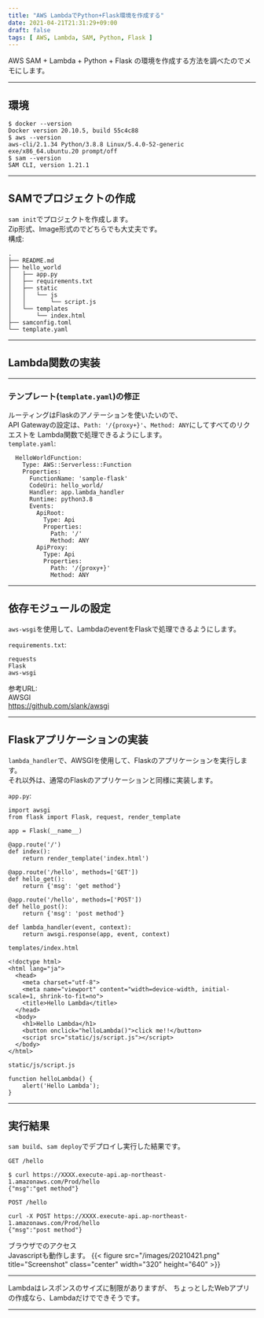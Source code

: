 ```yaml
---
title: "AWS LambdaでPython+Flask環境を作成する"
date: 2021-04-21T21:31:29+09:00
draft: false
tags: [ AWS, Lambda, SAM, Python, Flask ]
---
```


AWS SAM + Lambda + Python + Flask の環境を作成する方法を調べたのでメモにします。

---

## 環境
```
$ docker --version
Docker version 20.10.5, build 55c4c88
$ aws --version
aws-cli/2.1.34 Python/3.8.8 Linux/5.4.0-52-generic exe/x86_64.ubuntu.20 prompt/off
$ sam --version
SAM CLI, version 1.21.1
```

---

## SAMでプロジェクトの作成

`sam init`でプロジェクトを作成します。  
Zip形式、Image形式のでどちらでも大丈夫です。  
構成:
```
.
├── README.md
├── hello_world
│   ├── app.py
│   ├── requirements.txt
│   ├── static
│   │   └── js
│   │       └── script.js
│   └── templates
│       └── index.html
├── samconfig.toml
└── template.yaml
```

---
## Lambda関数の実装
---
### テンプレート(`template.yaml`)の修正

ルーティングはFlaskのアノテーションを使いたいので、  
API Gatewayの設定は、`Path: '/{proxy+}'`、`Method: ANY`にしてすべてのリクエストを
Lambda関数で処理できるようにします。  
`template.yaml`:
```
  HelloWorldFunction:
    Type: AWS::Serverless::Function
    Properties:
      FunctionName: 'sample-flask'
      CodeUri: hello_world/
      Handler: app.lambda_handler
      Runtime: python3.8
      Events:
        ApiRoot:
          Type: Api
          Properties:
            Path: '/'
            Method: ANY
        ApiProxy:
          Type: Api
          Properties:
            Path: '/{proxy+}'
            Method: ANY
```

---
## 依存モジュールの設定

`aws-wsgi`を使用して、LambdaのeventをFlaskで処理できるようにします。

`requirements.txt`:
```
requests
Flask
aws-wsgi
```

参考URL:  
AWSGI  
https://github.com/slank/awsgi

---
## Flaskアプリケーションの実装

`lambda_handler`で、AWSGIを使用して、Flaskのアプリケーションを実行します。  
それ以外は、通常のFlaskのアプリケーションと同様に実装します。

`app.py`:
```
import awsgi
from flask import Flask, request, render_template

app = Flask(__name__)

@app.route('/')
def index():
    return render_template('index.html')

@app.route('/hello', methods=['GET'])
def hello_get():
    return {'msg': 'get method'}

@app.route('/hello', methods=['POST'])
def hello_post():
    return {'msg': 'post method'}

def lambda_handler(event, context):
    return awsgi.response(app, event, context)
```

`templates/index.html`
```
<!doctype html>
<html lang="ja">
  <head>
    <meta charset="utf-8">
    <meta name="viewport" content="width=device-width, initial-scale=1, shrink-to-fit=no">
    <title>Hello Lambda</title>
  </head>
  <body>
    <h1>Hello Lambda</h1>
    <button onclick="helloLambda()">click me!!</button>
    <script src="static/js/script.js"></script>
  </body>
</html>
```

`static/js/script.js`
```
function helloLambda() {
    alert('Hello Lambda');
}
```

---
## 実行結果
`sam build`、`sam deploy`でデプロイし実行した結果です。

`GET /hello`
```
$ curl https://XXXX.execute-api.ap-northeast-1.amazonaws.com/Prod/hello
{"msg":"get method"}
```

`POST /hello`
```
curl -X POST https://XXXX.execute-api.ap-northeast-1.amazonaws.com/Prod/hello
{"msg":"post method"}
```

ブラウザでのアクセス  
Javascriptも動作します。
{{< figure src="/images/20210421.png" title="Screenshot" class="center" width="320" height="640" >}}

---

Lambdaはレスポンスのサイズに制限がありますが、
ちょっとしたWebアプリの作成なら、Lambdaだけでできそうです。

---
